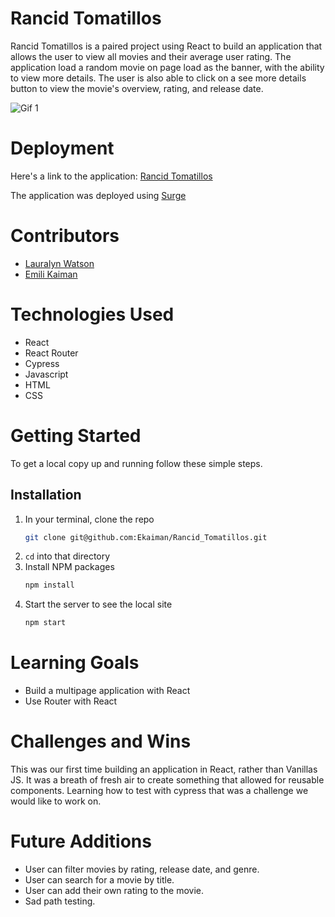 # Rancid Tomatillos

Rancid Tomatillos is a paired project using React to build an application that allows the user to view all movies and their average user rating. The application load a random movie on page load as the banner, with the ability to view more details. The user is also able to click on a see more details button to view the movie's overview, rating, and release date.

![Gif 1](https://media.giphy.com/media/aooFim06ULI1TlUyJe/giphy.gif)


# Deployment
Here's a link to the application: [Rancid Tomatillos](rancid-tomatillos-ek-lw.surge.sh)

The application was deployed using [Surge](surge.sh)

# Contributors
- [Lauralyn Watson](https://github.com/lswatson16)
- [Emili Kaiman](https://github.com/Ekaiman)

# Technologies Used 
- React
- React Router
- Cypress
- Javascript
- HTML
- CSS


# Getting Started
To get a local copy up and running follow these simple steps.

## Installation

1. In your terminal, clone the repo
   ```sh
   git clone git@github.com:Ekaiman/Rancid_Tomatillos.git
   ```
2. `cd` into that directory
3. Install NPM packages
   ```sh
   npm install
   ```
4. Start the server to see the local site
   ```sh
   npm start
   ``` 
   
<!-- ## Deployed Site
After starting both servers, project will run at http://localhost:8080/   -->
   

<!-- # Code Architecture 
If you want to know more about our code architecture, [click here](https://gist.github.com/Ekaiman/f0c6022e295921a810e7531a4d38f9b0). -->

# Learning Goals
- Build a multipage application with React
- Use Router with React

# Challenges and Wins
This was our first time building an application in React, rather than Vanillas JS. It was a breath of fresh air to create something that allowed for reusable components. Learning how to test with cypress that was a challenge we would like to work on.

# Future Additions
- User can filter movies by rating, release date, and genre.
- User can search for a movie by title.
- User can add their own rating to the movie.
- Sad path testing.


